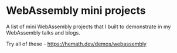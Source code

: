 # WebAssembly mini projects

A list of mini WebAssembly projects that I built to demonstrate in my WebAssembly talks and blogs.

Try all of these - https://hemath.dev/demos/webassembly